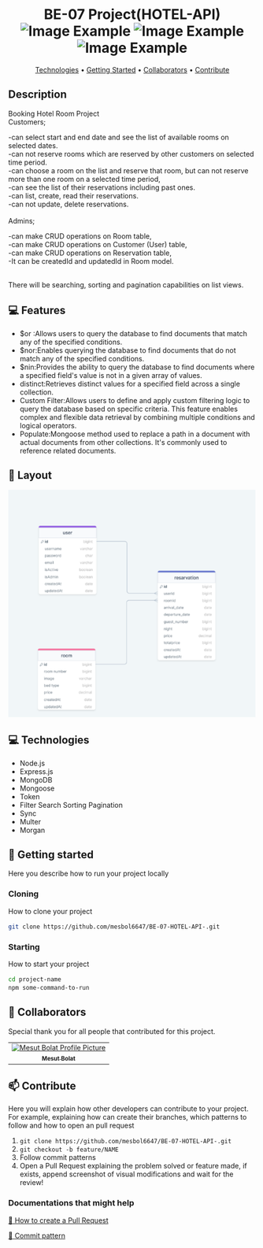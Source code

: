 <h1 align="center" style="font-weight: bold;">BE-07 Project(HOTEL-API)     
    <img src="https://github.com/mesbol6647/BE-04--Pizza-Api-/blob/main/mongo.png" alt="Image Example" width="60px">
    <img src="https://github.com/mesbol6647/BE-04--Pizza-Api-/blob/main/node-express.png" alt="Image Example" width="80px">
    <img src="https://github.com/mesbol6647/JS-01-Todos-/blob/main/images/8621-javascript.png" alt="Image Example" width="50px">
 </h1>

<p align="center">
 <a href="#tech">Technologies</a> • 
 <a href="#started">Getting Started</a> • 
  <a href="#colab">Collaborators</a> •
 <a href="#contribute">Contribute</a>
</p>

<p align="center">
    <h2 id="description">Description</h2>


Booking Hotel Room Project <br>
Customers;

-can select start and end date and see the list of available rooms on selected dates.<br>
-can not reserve rooms which are reserved by other customers on selected time period.<br>
-can choose a room on the list and reserve that room, but can not reserve more than one room on a selected time period,<br>
-can see the list of their reservations including past ones.<br>
-can list, create, read their reservations.<br>
-can not update, delete reservations. <br><br>
Admins;

-can make CRUD operations on Room table,<br>
-can make CRUD operations on Customer (User) table,<br>
-can make CRUD operations on Reservation table,<br>
-It can be createdId and updatedId in Room model.<br> <br>

There will be searching, sorting and pagination capabilities on list views.


<h2 id="technologies">💻 Features </h2>

- $or :Allows users to query the database to find documents that match any of the specified conditions.
- $nor:Enables querying the database to find documents that do not match any of the specified conditions.
- $nin:Provides the ability to query the database to find documents where a specified field's value is not in a given array of values.
- distinct:Retrieves distinct values for a specified field across a single collection.
- Custom Filter:Allows users to define and apply custom filtering logic to query the database based on specific criteria. This feature enables complex and flexible data retrieval by combining multiple conditions and logical operators.
- Populate:Mongoose method used to replace a path in a document with actual documents from other collections. It's commonly used to reference related documents.



<h2 id="layout">🎨 Layout</h2>
<img src="https://github.com/mesbol6647/BE-07-HOTEL-API-/blob/main/ERDHOTEL.png" alt="Image Example" >

<h2 id="technologies">💻 Technologies</h2>

- Node.js
- Express.js
- MongoDB
- Mongoose
- Token
- Filter Search Sorting Pagination
- Sync
- Multer
- Morgan

<h2 id="started">🚀 Getting started</h2>

Here you describe how to run your project locally


<h3>Cloning</h3>

How to clone your project

```bash
git clone https://github.com/mesbol6647/BE-07-HOTEL-API-.git
```

<h3>Starting</h3>

How to start your project

```bash
cd project-name
npm some-command-to-run
```

<h2 id="colab">🤝 Collaborators</h2>

Special thank you for all people that contributed for this project.

<table>
  <tr>
    <td align="center">
      <a href="#">
        <img src="https://avatars.githubusercontent.com/u/81535131?s=400&u=9c81682926b542ea5724b9c7f3186e7f3a68e495&v=4" width="100px;" alt="Mesut Bolat Profile Picture"/><br>
        <sub>
          <b>Mesut Bolat</b>
        </sub>
      </a>
    </td>     
  </tr>
</table>

<h2 id="contribute">📫 Contribute</h2>

Here you will explain how other developers can contribute to your project. For example, explaining how can create their branches, which patterns to follow and how to open an pull request

1. `git clone https://github.com/mesbol6647/BE-07-HOTEL-API-.git`
2. `git checkout -b feature/NAME`
3. Follow commit patterns
4. Open a Pull Request explaining the problem solved or feature made, if exists, append screenshot of visual modifications and wait for the review!

<h3>Documentations that might help</h3>

[📝 How to create a Pull Request](https://www.atlassian.com/br/git/tutorials/making-a-pull-request)

[💾 Commit pattern](https://gist.github.com/joshbuchea/6f47e86d2510bce28f8e7f42ae84c716)




